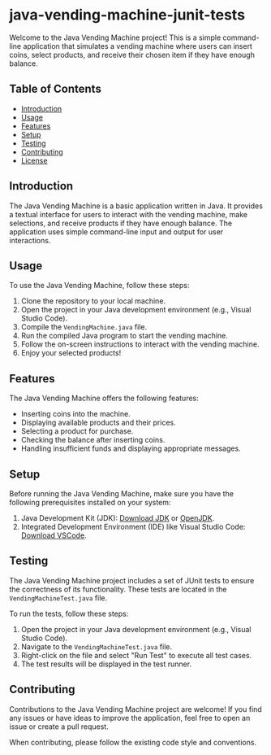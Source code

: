 # java-vending-machine-junit-tests

Welcome to the Java Vending Machine project! This is a simple command-line application that simulates a vending machine where users can insert coins, select products, and receive their chosen item if they have enough balance.

## Table of Contents

- [Introduction](#introduction)
- [Usage](#usage)
- [Features](#features)
- [Setup](#setup)
- [Testing](#testing)
- [Contributing](#contributing)
- [License](#license)

## Introduction

The Java Vending Machine is a basic application written in Java. It provides a textual interface for users to interact with the vending machine, make selections, and receive products if they have enough balance. The application uses simple command-line input and output for user interactions.

## Usage

To use the Java Vending Machine, follow these steps:

1. Clone the repository to your local machine.
2. Open the project in your Java development environment (e.g., Visual Studio Code).
3. Compile the `VendingMachine.java` file.
4. Run the compiled Java program to start the vending machine.
5. Follow the on-screen instructions to interact with the vending machine.
6. Enjoy your selected products!

## Features

The Java Vending Machine offers the following features:

- Inserting coins into the machine.
- Displaying available products and their prices.
- Selecting a product for purchase.
- Checking the balance after inserting coins.
- Handling insufficient funds and displaying appropriate messages.

## Setup

Before running the Java Vending Machine, make sure you have the following prerequisites installed on your system:

1. Java Development Kit (JDK): [Download JDK](https://www.oracle.com/java/technologies/javase-downloads.html) or [OpenJDK](https://openjdk.java.net/).
2. Integrated Development Environment (IDE) like Visual Studio Code: [Download VSCode](https://code.visualstudio.com/).

## Testing

The Java Vending Machine project includes a set of JUnit tests to ensure the correctness of its functionality. These tests are located in the `VendingMachineTest.java` file.

To run the tests, follow these steps:

1. Open the project in your Java development environment (e.g., Visual Studio Code).
2. Navigate to the `VendingMachineTest.java` file.
3. Right-click on the file and select "Run Test" to execute all test cases.
4. The test results will be displayed in the test runner.

## Contributing

Contributions to the Java Vending Machine project are welcome! If you find any issues or have ideas to improve the application, feel free to open an issue or create a pull request.

When contributing, please follow the existing code style and conventions.

